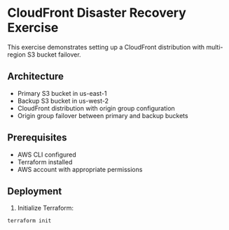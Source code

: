 # CloudFront Disaster Recovery Exercise

This exercise demonstrates setting up a CloudFront distribution with multi-region S3 bucket failover.

## Architecture

- Primary S3 bucket in us-east-1
- Backup S3 bucket in us-west-2
- CloudFront distribution with origin group configuration
- Origin group failover between primary and backup buckets

## Prerequisites

- AWS CLI configured
- Terraform installed
- AWS account with appropriate permissions

## Deployment

1. Initialize Terraform:
```bash
terraform init
